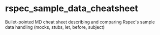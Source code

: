 # rspec_sample_data_cheatsheet
Bullet-pointed MD cheat sheet describing and comparing Rspec's sample data handling (mocks, stubs, let, before, subject) 
